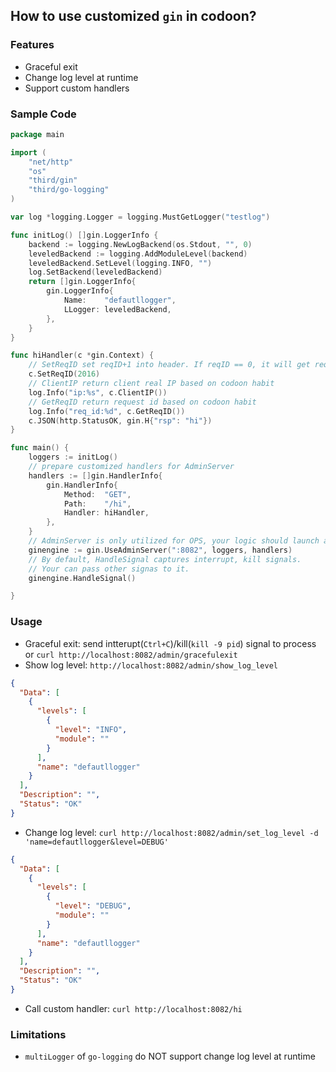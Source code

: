 ## How to use customized `gin` in codoon?

### Features
* Graceful exit
* Change log level at runtime
* Support custom handlers

### Sample Code


```go
package main

import (
	"net/http"
	"os"
	"third/gin"
	"third/go-logging"
)

var log *logging.Logger = logging.MustGetLogger("testlog")

func initLog() []gin.LoggerInfo {
	backend := logging.NewLogBackend(os.Stdout, "", 0)
	leveledBackend := logging.AddModuleLevel(backend)
	leveledBackend.SetLevel(logging.INFO, "")
	log.SetBackend(leveledBackend)
	return []gin.LoggerInfo{
		gin.LoggerInfo{
			Name:    "defautllogger",
			LLogger: leveledBackend,
		},
	}
}

func hiHandler(c *gin.Context) {
	// SetReqID set reqID+1 into header. If reqID == 0, it will get reqID from header and set reqID+1 to header
	c.SetReqID(2016)
	// ClientIP return client real IP based on codoon habit
	log.Info("ip:%s", c.ClientIP())
	// GetReqID return request id based on codoon habit
	log.Info("req_id:%d", c.GetReqID())
	c.JSON(http.StatusOK, gin.H{"rsp": "hi"})
}

func main() {
	loggers := initLog()
	// prepare customized handlers for AdminServer
	handlers := []gin.HandlerInfo{
		gin.HandlerInfo{
			Method:  "GET",
			Path:    "/hi",
			Handler: hiHandler,
		},
	}
	// AdminServer is only utilized for OPS, your logic should launch another ginengine server.
	ginengine := gin.UseAdminServer(":8082", loggers, handlers)
	// By default, HandleSignal captures interrupt, kill signals.
	// Your can pass other signas to it.
	ginengine.HandleSignal()

}

```

### Usage

* Graceful exit: send intterupt(`Ctrl+C`)/kill(`kill -9 pid`) signal to process or `curl http://localhost:8082/admin/gracefulexit` 
* Show log level: `http://localhost:8082/admin/show_log_level`

```json
{
  "Data": [
    {
      "levels": [
        {
          "level": "INFO",
          "module": ""
        }
      ],
      "name": "defautllogger"
    }
  ],
  "Description": "",
  "Status": "OK"
}
```

* Change log level: `curl http://localhost:8082/admin/set_log_level -d 'name=defautllogger&level=DEBUG'`

```json
{
  "Data": [
    {
      "levels": [
        {
          "level": "DEBUG",
          "module": ""
        }
      ],
      "name": "defautllogger"
    }
  ],
  "Description": "",
  "Status": "OK"
}
```

* Call custom handler: `curl http://localhost:8082/hi`

### Limitations
* `multiLogger` of `go-logging` do NOT support change log level at runtime